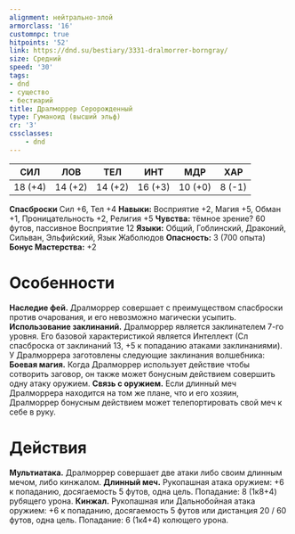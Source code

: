```yaml
---
alignment: нейтрально-злой
armorclass: '16'
customnpc: true
hitpoints: '52'
link: https://dnd.su/bestiary/3331-dralmorrer-borngray/
size: Средний
speed: '30'
tags:
- dnd
- существо
- бестиарий
title: Дралморрер Серорожденный
type: Гуманоид (высший эльф)
cr: '3'
cssclasses:
    - dnd
---
```



| СИЛ | ЛОВ | ТЕЛ | ИНТ | МДР | ХАР |
|---|---|---|---|---|---|
| 18 (+4) | 14 (+2) | 14 (+2) | 16 (+3) | 10 (+0) | 8 (-1) |
**Спасброски** Сил +6, Тел +4
**Навыки:** Восприятие +2, Магия +5, Обман +1, Проницательность +2, Религия +5
**Чувства:** тёмное зрение? 60 футов, пассивное Восприятие 12
**Языки:** Общий, Гоблинский, Драконий, Сильван, Эльфийский, Язык Жаболюдов
**Опасность:** 3 (700 опыта)
**Бонус Мастерства:** +2


# Особенности
**Наследие фей.** Дралморрер совершает с преимуществом спасброски против очарования, и его невозможно магически усыпить.
**Использование заклинаний.** Дралморрер является заклинателем 7-го уровня. Его базовой характеристикой является Интеллект (Сл спасброска от заклинаний 13, +5 к попаданию атаками заклинаниями). У Дралморрера заготовлены следующие заклинания волшебника:
**Боевая магия.** Когда Дралморрер использует действие чтобы сотворить заговор, он также может бонусным действием совершить одну атаку оружием.
**Связь с оружием.** Если длинный меч Дралморрера находится на том же плане, что и его хозяин, Дралморрер бонусным действием может телепортировать свой меч к себе в руку.


# Действия
**Мультиатака.** Дралморрер совершает две атаки либо своим длинным мечом, либо кинжалом.
**Длинный меч.** Рукопашная атака оружием: +6 к попаданию, досягаемость 5 футов, одна цель. Попадание: 8 (1к8+4) рубящего урона.
**Кинжал.** Рукопашная или Дальнобойная атака оружием: +6 к попаданию, досягаемость 5 футов или дистанция 20 / 60 футов, одна цель. Попадание: 6 (1к4+4) колющего урона.